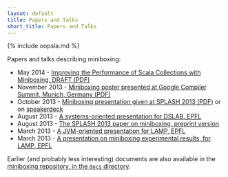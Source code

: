 ```yaml
---
layout: default
title: Papers and Talks
short_title: Papers and Talks
---
```



{% include oopsla.md %}

Papers and talks describing miniboxing:

 * May 2014 - [Improving the Performance of Scala Collections with Miniboxing, DRAFT (PDF)](https://github.com/miniboxing/miniboxing-plugin/blob/wip/docs/2014-04-miniboxing-scala-collections.pdf?raw=true)
 * November 2013 - [Miniboxing poster presented at Google Compiler Summit, Munich, Germany (PDF)](https://github.com/miniboxing/miniboxing-plugin/blob/wip/docs/2013-11-miniboxing-poster.pdf?raw=true)
 * October 2013 - [Miniboxing presentation given at SPLASH 2013 (PDF)](https://github.com/miniboxing/miniboxing-plugin/blob/wip/docs/2013-10-miniboxing-splash.pdf?raw=true) or on [speakerdeck](https://speakerdeck.com/vladureche/miniboxing-presentation-at-splash-2013)
 * August 2013 - [A systems-oriented presentation for DSLAB, EPFL](https://github.com/miniboxing/miniboxing-plugin/blob/wip/docs/2013-08-miniboxing-dslab.pdf?raw=true)
 * August 2013 - [The SPLASH 2013 paper on miniboxing, preprint version](https://github.com/miniboxing/miniboxing-plugin/blob/wip/docs/2013-07-oopsla-preprint.pdf?raw=true)
 * March 2013 - [A JVM-oriented presentation for LAMP, EPFL](https://github.com/miniboxing/miniboxing-plugin/blob/wip/docs/2013-03-miniboxing-under-the-hood.pdf?raw=true)
 * March 2013 - [A presentation on miniboxing experimental results, for LAMP, EPFL](https://github.com/miniboxing/miniboxing-plugin/blob/wip/docs/2013-03-miniboxing-preliminary-results.pdf?raw=true)

Earlier (and probably less interesting) documents are also available in the [miniboxing repository, in the `docs` directory](https://github.com/miniboxing/miniboxing-plugin/tree/wip/docs).

